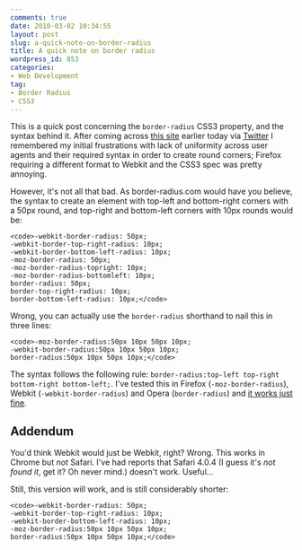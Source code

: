 ```yaml
---
comments: true
date: 2010-03-02 10:34:55
layout: post
slug: a-quick-note-on-border-radius
title: A quick note on border radius
wordpress_id: 853
categories:
- Web Development
tag:
- Border Radius
- CSS3
---
```


This is a quick post concerning the `border-radius` CSS3 property, and the syntax behind it. After coming across [this site](http://www.border-radius.com/) earlier today via [Twitter](http://twitter.com/csswizardry) I remembered my initial frustrations with lack of uniformity across user agents and their required syntax in order to create round corners; Firefox requiring a different format to Webkit and the CSS3 spec was pretty annoying.







However, it's not all that bad. As border-radius.com would have you believe, the syntax to create an element with top-left and bottom-right corners with a 50px round, and top-right and bottom-left corners with 10px rounds would be:




    
    <code>-webkit-border-radius: 50px;
    -webkit-border-top-right-radius: 10px;
    -webkit-border-bottom-left-radius: 10px;
    -moz-border-radius: 50px;
    -moz-border-radius-topright: 10px;
    -moz-border-radius-bottomleft: 10px;
    border-radius: 50px;
    border-top-right-radius: 10px;
    border-bottom-left-radius: 10px;</code>





Wrong, you can actually use the `border-radius` shorthand to nail this in three lines:




    
    <code>-moz-border-radius:50px 10px 50px 10px;
    -webkit-border-radius:50px 10px 50px 10px;
    border-radius:50px 10px 50px 10px;</code>





The syntax follows the following rule: `border-radius:top-left top-right bottom-right bottom-left;`. I've tested this in Firefox (`-moz-border-radius`), Webkit (`-webkit-border-radius`) and Opera (`border-radius`) and [it works just fine](http://csswizardry.com/demos/border-radius/).





## Addendum




You'd think Webkit would just be Webkit, right? Wrong. This works in Chrome but _not_ Safari. I've had reports that Safari 4.0.4 (I guess it's _not found it_, get it? Oh never mind.) doesn't work. Useful...




Still, this version will work, and is still considerably shorter:




    
    <code>-webkit-border-radius: 50px;
    -webkit-border-top-right-radius: 10px;
    -webkit-border-bottom-left-radius: 10px;
    -moz-border-radius:50px 10px 50px 10px;
    border-radius:50px 10px 50px 10px;</code>

